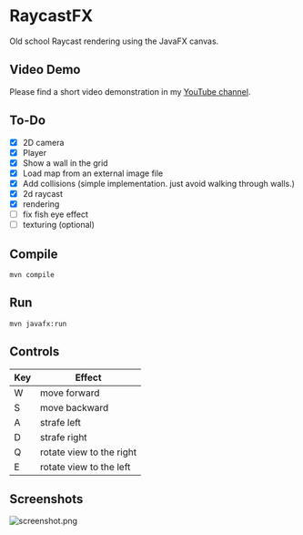# RaycastFX
Old school Raycast rendering using the JavaFX canvas.

## Video Demo
Please find a short video demonstration in my
[YouTube channel](https://www.youtube.com/watch?v=rKYuGVl0Swk).

## To-Do
- [x] 2D camera
- [x] Player 
- [x] Show a wall in the grid
- [x] Load map from an external image file
- [x] Add collisions (simple implementation. just avoid walking through walls.)
- [x] 2d raycast
- [x] rendering
- [ ] fix fish eye effect
- [ ] texturing (optional)

## Compile
```
mvn compile
```

## Run
```
mvn javafx:run
```

## Controls
| Key | Effect                   |
|-----|--------------------------|
| W   | move forward             |
| S   | move backward            |
| A   | strafe left              |
| D   | strafe right             |
| Q   | rotate view to the right |
| E   | rotate view to the left  |


## Screenshots
![screenshot.png](screenshots/screenshot.png)

